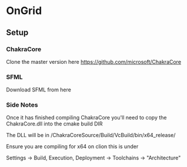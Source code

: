 # OnGrid

## Setup

### ChakraCore

Clone the master version here https://github.com/microsoft/ChakraCore

### SFML

Download SFML from here

### Side Notes

Once it has finished compiling ChakraCore you'll need to copy the
ChakraCore.dll into the cmake build DIR


The DLL will be in /ChakraCoreSource/Build/VcBuild/bin/x64_release/


Ensure you are compiling for x64 on clion this is under

Settings -> Build, Execution, Deployment -> Toolchains -> "Architecture"